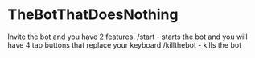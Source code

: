 # TheBotThatDoesNothing

Invite the bot and you have 2 features.
/start - starts the bot and you will have 4 tap buttons that replace your keyboard
/killthebot - kills the bot
